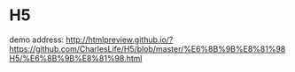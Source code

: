 # H5
  demo address:
  http://htmlpreview.github.io/?https://github.com/CharlesLife/H5/blob/master/%E6%8B%9B%E8%81%98H5/%E6%8B%9B%E8%81%98.html
